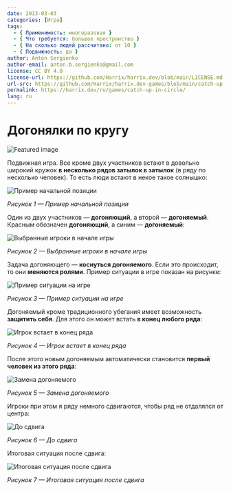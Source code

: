 ```yaml
---
date: 2013-03-03
categories: [Игра]
tags:
  - { Применимость: многоразовая }
  - { Что требуется: большое пространство }
  - { На сколько людей рассчитано: от 10 }
  - { Подвижность: да }
author: Anton Sergienko
author-email: anton.b.sergienko@gmail.com
license: CC BY 4.0
license-url: https://github.com/Harrix/harrix.dev/blob/main/LICENSE.md
url-src: https://github.com/Harrix/harrix.dev-games/blob/main/catch-up-in-circle/catch-up-in-circle.md
permalink: https://harrix.dev/ru/games/catch-up-in-circle/
lang: ru
---
```


# Догонялки по кругу

![Featured image](featured-image.svg)

Подвижная игра. Все кроме двух участников встают в довольно широкий кружок **в несколько рядов затылок в затылок** (в ряду по несколько человек). То есть люди встают в некое такое солнышко:

![Пример начальной позиции](img/game_01.svg)

_Рисунок 1 — Пример начальной позиции_

Один из двух участников — **догоняющий**, а второй — **догоняемый**. Красным обозначен **догоняющий**, а синим — **догоняемый**:

![Выбранные игроки в начале игры](img/game_02.svg)

_Рисунок 2 — Выбранные игроки в начале игры_

Задача догоняющего — **коснуться догоняемого**. Если это происходит, то они **меняются ролями**. Пример ситуации в игре показан на рисунке:

![Пример ситуации на игре](img/game_03.svg)

_Рисунок 3 — Пример ситуации на игре_

Догоняемый кроме традиционного убегания имеет возможность **защитить себя**. Для этого он может встать **в конец любого ряда**:

![Игрок встает в конец ряда](img/game_04.svg)

_Рисунок 4 — Игрок встает в конец ряда_

После этого новым догоняемым автоматически становится **первый человек из этого ряда**:

![Замена догоняемого](img/game_05.svg)

_Рисунок 5 — Замена догоняемого_

Игроки при этом я ряду немного сдвигаются, чтобы ряд не отдалялся от центра:

![До сдвига](img/game_06.svg)

_Рисунок 6 — До сдвига_

Итоговая ситуация после сдвига:

![Итоговая ситуация после сдвига](img/game_07.svg)

_Рисунок 7 — Итоговая ситуация после сдвига_
